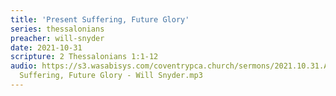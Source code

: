 ```yaml
---
title: 'Present Suffering, Future Glory'
series: thessalonians
preacher: will-snyder
date: 2021-10-31
scripture: 2 Thessalonians 1:1-12
audio: https://s3.wasabisys.com/coventrypca.church/sermons/2021.10.31.A Present
  Suffering, Future Glory - Will Snyder.mp3
---
```

